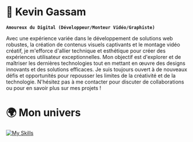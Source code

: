 # 🥇 Kevin Gassam

**` Amoureux du Digital (Développeur/Monteur Vidéo/Graphiste) `**

Avec une expérience variée dans le développement de solutions web robustes, la création de contenus visuels captivants et le montage vidéo créatif, je m'efforce d'allier technique et esthétique pour créer des expériences utilisateur exceptionnelles. Mon objectif est d'explorer et de maîtriser les dernières technologies tout en mettant en œuvre des designs innovants et des solutions efficaces. Je suis toujours ouvert à de nouveaux défis et opportunités pour repousser les limites de la créativité et de la technologie. N'hésitez pas à me contacter pour discuter de collaborations ou pour en savoir plus sur mes projets !

# 🌍 Mon univers
[![My Skills](https://skillicons.dev/icons?i=java,kotlin,nodejs,figma&theme=light)](https://skillicons.dev)


